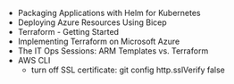 * Packaging Applications with Helm for Kubernetes
* Deploying Azure Resources Using Bicep
* Terraform - Getting Started
* Implementing Terraform on Microsoft Azure
* The IT Ops Sessions: ARM Templates vs. Terraform
* AWS CLI
   - turn off SSL certificate: git config http.sslVerify false